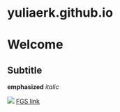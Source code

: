 # yuliaerk.github.io
# Welcome
## Subtitle

**emphasized** _italic_


![](https://www.sunnyskyz.com/uploads/2018/04/10y5p-tiny-piglet.jpg)
[FGS link](https://feinberg.weizmann.ac.il/login/index.php?saml=0&%5CSimpleSAML%5CAuth%5CState_exceptionId=_094b79aaba838189f5c446651bdb83afe5049561e2%3Ahttps%3A%2F%2Ffeinberg.weizmann.ac.il%2Fauth%2Fsaml2%2Fsp%2Fmodule.php%2Fcore%2Fas_login.php%3FAuthId%3Dfeinberg.weizmann.ac.il%26ReturnTo%3Dhttps%253A%252F%252Ffeinberg.weizmann.ac.il%252F)


